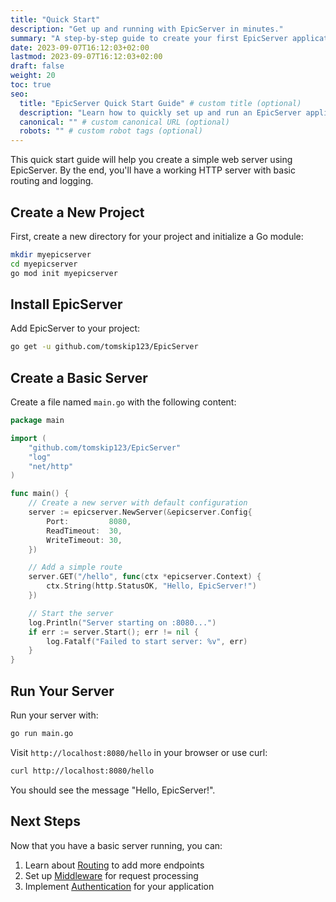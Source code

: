 ```yaml
---
title: "Quick Start"
description: "Get up and running with EpicServer in minutes."
summary: "A step-by-step guide to create your first EpicServer application."
date: 2023-09-07T16:12:03+02:00
lastmod: 2023-09-07T16:12:03+02:00
draft: false
weight: 20
toc: true
seo:
  title: "EpicServer Quick Start Guide" # custom title (optional)
  description: "Learn how to quickly set up and run an EpicServer application in minutes." # custom description (recommended)
  canonical: "" # custom canonical URL (optional)
  robots: "" # custom robot tags (optional)
---
```


This quick start guide will help you create a simple web server using EpicServer. By the end, you'll have a working HTTP server with basic routing and logging.

## Create a New Project

First, create a new directory for your project and initialize a Go module:

```bash
mkdir myepicserver
cd myepicserver
go mod init myepicserver
```

## Install EpicServer

Add EpicServer to your project:

```bash
go get -u github.com/tomskip123/EpicServer
```

## Create a Basic Server

Create a file named `main.go` with the following content:

```go
package main

import (
	"github.com/tomskip123/EpicServer"
	"log"
	"net/http"
)

func main() {
	// Create a new server with default configuration
	server := epicserver.NewServer(&epicserver.Config{
		Port:         8080,
		ReadTimeout:  30,
		WriteTimeout: 30,
	})

	// Add a simple route
	server.GET("/hello", func(ctx *epicserver.Context) {
		ctx.String(http.StatusOK, "Hello, EpicServer!")
	})

	// Start the server
	log.Println("Server starting on :8080...")
	if err := server.Start(); err != nil {
		log.Fatalf("Failed to start server: %v", err)
	}
}
```

## Run Your Server

Run your server with:

```bash
go run main.go
```

Visit `http://localhost:8080/hello` in your browser or use curl:

```bash
curl http://localhost:8080/hello
```

You should see the message "Hello, EpicServer!".

## Next Steps

Now that you have a basic server running, you can:

1. Learn about [Routing](../../guides/routing/) to add more endpoints
2. Set up [Middleware](../../guides/middleware/) for request processing
3. Implement [Authentication](../../guides/authentication/) for your application 